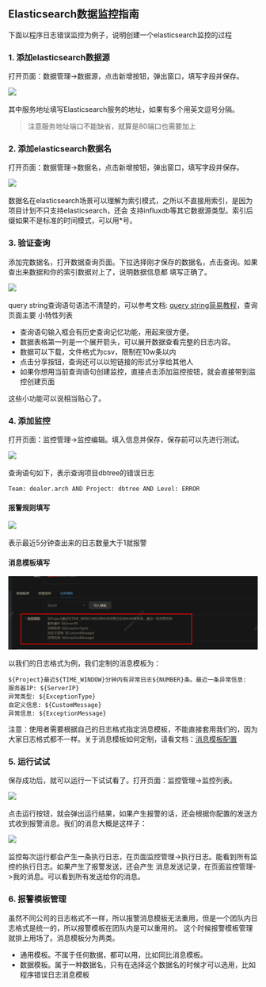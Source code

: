 ## Elasticsearch数据监控指南

下面以程序日志错误监控为例子，说明创建一个elasticsearch监控的过程

### 1. 添加elasticsearch数据源

打开页面：数据管理->数据源，点击新增按钮，弹出窗口，填写字段并保存。

<img src="https://gitee.com/tim_guai/frostmourne/raw/master/doc/img/add-datasource.png" />

其中服务地址填写Elasticsearch服务的地址，如果有多个用英文逗号分隔。
>注意服务地址端口不能缺省，就算是80端口也需要加上

### 2. 添加elasticsearch数据名

打开页面：数据管理->数据名，点击新增按钮，弹出窗口，填写字段并保存。

<img src="https://gitee.com/tim_guai/frostmourne/raw/master/doc/img/add-dataname.png" />

数据名在elasticsearch场景可以理解为索引模式，之所以不直接用索引，是因为项目计划不只支持elasticsearch，还会
支持influxdb等其它数据源类型。索引后缀如果不是标准的时间模式，可以用*号。

### 3. 验证查询

添加完数据名，打开数据查询页面。下拉选择刚才保存的数据名，点击查询。如果查出来数据和你的索引数据对上了，说明数据信息都
填写正确了。

<img src="https://gitee.com/tim_guai/frostmourne/raw/master/doc/img/es.png" />

query string查询语句语法不清楚的，可以参考文档: <a href="./query-string.md" target="_blank">query string简易教程</a>，查询页面主要
小特性列表

* 查询语句输入框会有历史查询记忆功能，用起来很方便。
* 数据表格第一列是一个展开箭头，可以展开数据查看完整的日志内容。
* 数据可以下载，文件格式为csv，限制在10w条以内
* 点击分享按钮，查询还可以以短链接的形式分享给其他人
* 如果你想用当前查询语句创建监控，直接点击添加监控按钮，就会直接带到监控创建页面

这些小功能可以说相当贴心了。

### 4. 添加监控

打开页面：监控管理->监控编辑。填入信息并保存，保存前可以先进行测试。

<img src="https://gitee.com/tim_guai/frostmourne/raw/master/doc/img/edit.png" />

查询语句如下，表示查询项目dbtree的错误日志

```
Team: dealer.arch AND Project: dbtree AND Level: ERROR
```

#### 报警规则填写

<img src="https://gitee.com/tim_guai/frostmourne/raw/master/doc/img/rule.png" />

表示最近5分钟查出来的日志数量大于1就报警

#### 消息模板填写

<img src="../img/template1.png" />

以我们的日志格式为例，我们定制的消息模板为：

```
${Project}最近${TIME_WINDOW}分钟内有异常日志${NUMBER}条。最近一条异常信息:
服务器IP: ${ServerIP}
异常类型: ${ExceptionType}
自定义信息: ${CustomMessage}
异常信息: ${ExceptionMessage}
```

注意：使用者需要根据自己的日志格式指定消息模板，不能直接套用我们的，因为大家日志格式都不一样。关于消息模板如何定制，请看文档：[消息模板配置](https://github.com/AutohomeCorp/frostmourne/blob/master/doc/wiki/template.md)

### 5. 运行试试 

保存成功后，就可以运行一下试试看了。打开页面：监控管理->监控列表。

<img src="https://gitee.com/tim_guai/frostmourne/raw/master/doc/img/list.png" />

点击运行按钮，就会弹出运行结果，如果产生报警的话，还会根据你配置的发送方式收到报警消息。我们的消息大概是这样子：

<img src="https://gitee.com/tim_guai/frostmourne/raw/master/doc/img/message.png" />

监控每次运行都会产生一条执行日志，在页面监控管理->执行日志。能看到所有监控的执行日志。如果产生了报警发送，还会产生
消息发送记录，在页面监控管理->我的消息。可以看到所有发送给你的消息。

### 6. 报警模板管理

虽然不同公司的日志格式不一样，所以报警消息模板无法重用，但是一个团队内日志格式是统一的，所以报警模板在团队内是可以重用的。
这个时候报警模板管理就排上用场了。消息模板分为两类。

* 通用模板。不属于任何数据，都可以用，比如同比消息模板。
* 数据模板。属于一种数据名，只有在选择这个数据名的时候才可以选用，比如程序错误日志消息模板

